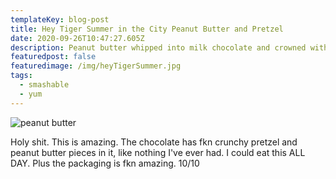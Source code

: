 ```yaml
---
templateKey: blog-post
title: Hey Tiger Summer in the City Peanut Butter and Pretzel
date: 2020-09-26T10:47:27.605Z
description: Peanut butter whipped into milk chocolate and crowned with crazy good pretzel praline and crushed roasted peanuts. A bar inspired by The City That Never Sleeps.
featuredpost: false
featuredimage: /img/heyTigerSummer.jpg
tags:
  - smashable
  - yum
---
```

![peanut butter](/img/heyTigerSummer.jpg)

Holy shit. This is amazing. The chocolate has fkn crunchy pretzel and peanut butter pieces in it, like nothing I've ever had. I could eat this ALL DAY. Plus the packaging is fkn amazing. 10/10